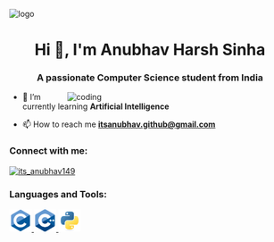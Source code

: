 ![logo](https://github.com/thisisanubhav/thisisanubhav/commit/3f8a5ae3d28214d52c06d6848f3f040d8ebdd09d)
<h1 align="center">Hi 👋, I'm Anubhav Harsh Sinha</h1>
<h3 align="center">A passionate Computer Science student from India</h3>

<img align="right" alt="coding" width="400" src="https://www.google.com/url?sa=i&url=https%3A%2F%2Fgithub.com%2Frudrabarad%2FGifs&psig=AOvVaw2DvA265BQU3uP07hUvj95G&ust=1697470602017000&source=images&cd=vfe&opi=89978449&ved=0CBEQjRxqFwoTCJjUu_Ow-IEDFQAAAAAdAAAAABAP">


- 🌱 I’m currently learning **Artificial Intelligence**

- 📫 How to reach me **itsanubhav.github@gmail.com**

<h3 align="left">Connect with me:</h3>
<p align="left">
<a href="https://instagram.com/its_anubhav149" target="blank"><img align="center" src="https://raw.githubusercontent.com/rahuldkjain/github-profile-readme-generator/master/src/images/icons/Social/instagram.svg" alt="its_anubhav149" height="30" width="40" /></a>
</p>

<h3 align="left">Languages and Tools:</h3>
<p align="left"> <a href="https://www.cprogramming.com/" target="_blank" rel="noreferrer"> <img src="https://raw.githubusercontent.com/devicons/devicon/master/icons/c/c-original.svg" alt="c" width="40" height="40"/> </a> <a href="https://www.w3schools.com/cpp/" target="_blank" rel="noreferrer"> <img src="https://raw.githubusercontent.com/devicons/devicon/master/icons/cplusplus/cplusplus-original.svg" alt="cplusplus" width="40" height="40"/> </a> <a href="https://www.python.org" target="_blank" rel="noreferrer"> <img src="https://raw.githubusercontent.com/devicons/devicon/master/icons/python/python-original.svg" alt="python" width="40" height="40"/> </a> </p>

